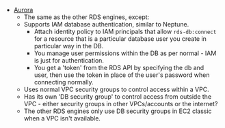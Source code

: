 * [Aurora](https://aws.amazon.com/rds/aurora/)
    + The same as the other RDS engines, except:
    + Supports IAM database authentication, similar to Neptune. 
        + Attach identity policy to IAM principals that allow `rds-db:connect` for a resource that is a particular database user you create in particular way in the DB. 
        + You manage user permissions within the DB as per normal - IAM is just for authentication. 
        + You get a 'token' from the RDS API by specifying the db and user, then use the token in place of the user's password when connecting normally.
    + Uses normal VPC security groups to control access within a VPC. 
    + Has its own 'DB security group' to control access from outside the VPC - either security groups in other VPCs/accounts or the internet? 
    + The other RDS engines only use DB security groups in EC2 classic when a VPC isn't available.
